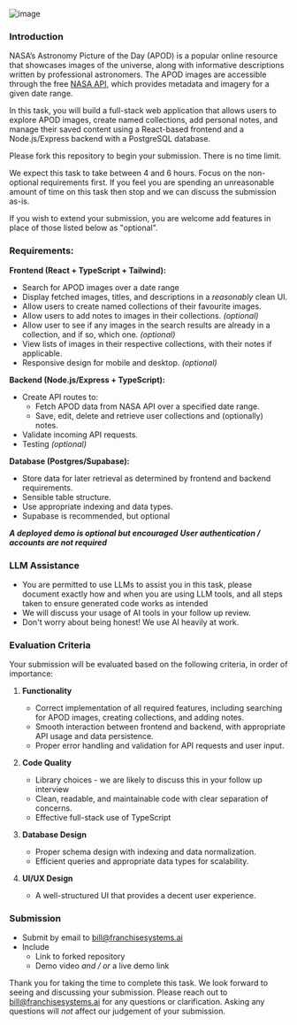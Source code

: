 ![image](https://github.com/user-attachments/assets/0eb09a37-b8f8-41e9-ad2d-dc9539f11899)


### **Introduction**

NASA’s Astronomy Picture of the Day (APOD) is a popular online resource that showcases images of the universe, along with informative descriptions written by professional astronomers. The APOD images are accessible through the free [NASA  API](https://api.nasa.gov/), which provides metadata and imagery for a given date range.

In this task, you will build a full-stack web application that allows users to explore APOD images, create named collections, add personal notes, and manage their saved content using a React-based frontend and a Node.js/Express backend with a PostgreSQL database.

Please fork this repository to begin your submission. There is no time limit.

We expect this task to take between 4 and 6 hours. Focus on the non-optional requirements first. If you feel you are spending an unreasonable amount of time on this task then stop and we can discuss the submission as-is.

If you wish to extend your submission, you are welcome add features in place of those listed below as "optional".

### **Requirements:**

**Frontend (React + TypeScript + Tailwind):**
-   Search for APOD images over a date range
-   Display fetched images, titles, and descriptions in a _reasonably_ clean UI.
-   Allow users to create named collections of their favourite images.
-   Allow users to add notes to images in their collections. _(optional)_
- Allow user to see if any images in the search results are already in a collection, and if so, which one. _(optional)_
-   View lists of images in their respective collections, with their notes if applicable.
-   Responsive design for mobile and desktop. _(optional)_

**Backend (Node.js/Express + TypeScript):**
-   Create API routes to:
    -   Fetch APOD data from NASA API over a specified date range.
    -   Save, edit, delete and retrieve user collections and (optionally) notes.
-   Validate incoming API requests.
- Testing _(optional)_

**Database (Postgres/Supabase):**
-   Store data for later retrieval as determined by frontend and backend requirements.
- Sensible table structure.
- Use appropriate indexing and data types.
- Supabase is recommended, but optional

_**A deployed demo is optional but encouraged**_
_**User authentication / accounts are not required**_


### LLM Assistance
 - You are permitted to use LLMs to assist you in this task, please document exactly how and when you are using LLM tools, and all steps taken to ensure generated code works as intended
 - We will discuss your usage of AI tools in your follow up review.
 - Don't worry about being honest! We use AI heavily at work.
   
### **Evaluation Criteria**

Your submission will be evaluated based on the following criteria, in order of importance:

1.  **Functionality**
    
    -   Correct implementation of all required features, including searching for APOD images, creating collections, and adding notes.
    -   Smooth interaction between frontend and backend, with appropriate API usage and data persistence.
    -   Proper error handling and validation for API requests and user input.
2.  **Code Quality**
    - Library choices - we are likely to discuss this in your follow up interview
    -   Clean, readable, and maintainable code with clear separation of concerns.
    -   Effective full-stack use of TypeScript
3.  **Database Design**
    
    -   Proper schema design with indexing and data normalization.
    -   Efficient queries and appropriate data types for scalability.
4.  **UI/UX Design**
    
    -   A well-structured UI that provides a decent user experience.

### Submission
 - Submit by email to bill@franchisesystems.ai
 - Include
	- Link to forked repository
	- Demo video _and / or_ a live demo link


Thank you for taking the time to complete this task. We look forward to seeing and discussing your submission.
Please reach out to bill@franchisesystems.ai for any questions or clarification.
Asking any questions will _not_ affect our judgement of your submission.
